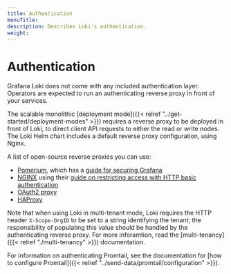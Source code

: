 ```yaml
---
title: Authentication
menuTitle:  
description: Describes Loki's authentication.
weight: 
---
```

# Authentication

Grafana Loki does not come with any included authentication layer. Operators are
expected to run an authenticating reverse proxy in front of your services.

The scalable monolithic [deployment mode]({{< relref "../get-started/deployment-modes" >}}) requires a reverse proxy to be deployed in front of Loki, to direct client API requests to either the read or write nodes. The Loki Helm chart includes a default reverse proxy configuration, using Nginx.

A list of open-source reverse proxies you can use:

-  [Pomerium](https://www.pomerium.com/docs), which has a [guide for securing Grafana](https://www.pomerium.com/docs/guides/grafana)
-  [NGINX](https://docs.nginx.com/nginx/) using their [guide on restricting access with HTTP basic authentication](https://docs.nginx.com/nginx/admin-guide/security-controls/configuring-http-basic-authentication/)
-  [OAuth2 proxy](https://github.com/oauth2-proxy/oauth2-proxy)
-  [HAProxy](https://www.haproxy.org/)

Note that when using Loki in multi-tenant mode, Loki requires the HTTP header
`X-Scope-OrgID` to be set to a string identifying the tenant; the responsibility
of populating this value should be handled by the authenticating reverse proxy.
For more inforamtion, read the [multi-tenancy]({{< relref "./multi-tenancy" >}}) documentation.

For information on authenticating Promtail, see the documentation for [how to
configure Promtail]({{< relref "../send-data/promtail/configuration" >}}).
